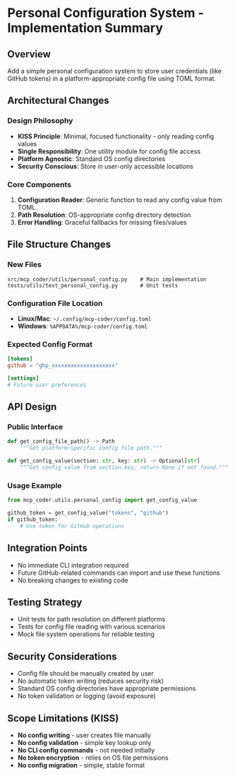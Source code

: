 # Personal Configuration System - Implementation Summary

## Overview
Add a simple personal configuration system to store user credentials (like GitHub tokens) in a platform-appropriate config file using TOML format.

## Architectural Changes

### Design Philosophy
- **KISS Principle**: Minimal, focused functionality - only reading config values
- **Single Responsibility**: One utility module for config file access
- **Platform Agnostic**: Standard OS config directories
- **Security Conscious**: Store in user-only accessible locations

### Core Components
1. **Configuration Reader**: Generic function to read any config value from TOML
2. **Path Resolution**: OS-appropriate config directory detection
3. **Error Handling**: Graceful fallbacks for missing files/values

## File Structure Changes

### New Files
```
src/mcp_coder/utils/personal_config.py    # Main implementation
tests/utils/test_personal_config.py       # Unit tests
```

### Configuration File Location
- **Linux/Mac**: `~/.config/mcp-coder/config.toml`
- **Windows**: `%APPDATA%/mcp-coder/config.toml`

### Expected Config Format
```toml
[tokens]
github = "ghp_xxxxxxxxxxxxxxxxxxxx"

[settings]
# Future user preferences
```

## API Design

### Public Interface
```python
def get_config_file_path() -> Path
    """Get platform-specific config file path."""

def get_config_value(section: str, key: str) -> Optional[str]
    """Get config value from section.key, return None if not found."""
```

### Usage Example
```python
from mcp_coder.utils.personal_config import get_config_value

github_token = get_config_value("tokens", "github")
if github_token:
    # Use token for GitHub operations
```

## Integration Points
- No immediate CLI integration required
- Future GitHub-related commands can import and use these functions
- No breaking changes to existing code

## Testing Strategy
- Unit tests for path resolution on different platforms
- Tests for config file reading with various scenarios
- Mock file system operations for reliable testing

## Security Considerations
- Config file should be manually created by user
- No automatic token writing (reduces security risk)
- Standard OS config directories have appropriate permissions
- No token validation or logging (avoid exposure)

## Scope Limitations (KISS)
- **No config writing** - user creates file manually
- **No config validation** - simple key lookup only  
- **No CLI config commands** - not needed initially
- **No token encryption** - relies on OS file permissions
- **No config migration** - simple, stable format
